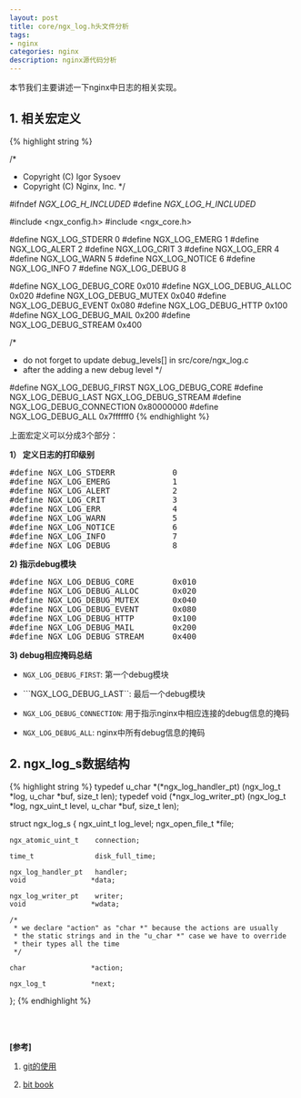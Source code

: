 ```yaml
---
layout: post
title: core/ngx_log.h头文件分析
tags:
- nginx
categories: nginx
description: nginx源代码分析
---
```



本节我们主要讲述一下nginx中日志的相关实现。


<!-- more -->


## 1. 相关宏定义
{% highlight string %}

/*
 * Copyright (C) Igor Sysoev
 * Copyright (C) Nginx, Inc.
 */


#ifndef _NGX_LOG_H_INCLUDED_
#define _NGX_LOG_H_INCLUDED_


#include <ngx_config.h>
#include <ngx_core.h>


#define NGX_LOG_STDERR            0
#define NGX_LOG_EMERG             1
#define NGX_LOG_ALERT             2
#define NGX_LOG_CRIT              3
#define NGX_LOG_ERR               4
#define NGX_LOG_WARN              5
#define NGX_LOG_NOTICE            6
#define NGX_LOG_INFO              7
#define NGX_LOG_DEBUG             8

#define NGX_LOG_DEBUG_CORE        0x010
#define NGX_LOG_DEBUG_ALLOC       0x020
#define NGX_LOG_DEBUG_MUTEX       0x040
#define NGX_LOG_DEBUG_EVENT       0x080
#define NGX_LOG_DEBUG_HTTP        0x100
#define NGX_LOG_DEBUG_MAIL        0x200
#define NGX_LOG_DEBUG_STREAM      0x400

/*
 * do not forget to update debug_levels[] in src/core/ngx_log.c
 * after the adding a new debug level
 */

#define NGX_LOG_DEBUG_FIRST       NGX_LOG_DEBUG_CORE
#define NGX_LOG_DEBUG_LAST        NGX_LOG_DEBUG_STREAM
#define NGX_LOG_DEBUG_CONNECTION  0x80000000
#define NGX_LOG_DEBUG_ALL         0x7ffffff0
{% endhighlight %}

上面宏定义可以分成3个部分：

**1） 定义日志的打印级别**
<pre>
#define NGX_LOG_STDERR            0
#define NGX_LOG_EMERG             1
#define NGX_LOG_ALERT             2
#define NGX_LOG_CRIT              3
#define NGX_LOG_ERR               4
#define NGX_LOG_WARN              5
#define NGX_LOG_NOTICE            6
#define NGX_LOG_INFO              7
#define NGX_LOG_DEBUG             8
</pre>

**2) 指示debug模块**
<pre>
#define NGX_LOG_DEBUG_CORE        0x010
#define NGX_LOG_DEBUG_ALLOC       0x020
#define NGX_LOG_DEBUG_MUTEX       0x040
#define NGX_LOG_DEBUG_EVENT       0x080
#define NGX_LOG_DEBUG_HTTP        0x100
#define NGX_LOG_DEBUG_MAIL        0x200
#define NGX_LOG_DEBUG_STREAM      0x400
</pre>

**3) debug相应掩码总结**

* ```NGX_LOG_DEBUG_FIRST```: 第一个debug模块

* ```NGX_LOG_DEBUG_LAST``: 最后一个debug模块

* ```NGX_LOG_DEBUG_CONNECTION```: 用于指示nginx中相应连接的debug信息的掩码

* ```NGX_LOG_DEBUG_ALL```: nginx中所有debug信息的掩码

## 2. ngx_log_s数据结构
{% highlight string %}
typedef u_char *(*ngx_log_handler_pt) (ngx_log_t *log, u_char *buf, size_t len);
typedef void (*ngx_log_writer_pt) (ngx_log_t *log, ngx_uint_t level,
    u_char *buf, size_t len);


struct ngx_log_s {
    ngx_uint_t           log_level;
    ngx_open_file_t     *file;

    ngx_atomic_uint_t    connection;

    time_t               disk_full_time;

    ngx_log_handler_pt   handler;
    void                *data;

    ngx_log_writer_pt    writer;
    void                *wdata;

    /*
     * we declare "action" as "char *" because the actions are usually
     * the static strings and in the "u_char *" case we have to override
     * their types all the time
     */

    char                *action;

    ngx_log_t           *next;
};
{% endhighlight %}




<br />
<br />

**[参考]**

1. [git的使用](https://www.yiibai.com/git/git-quick-start.html)

2. [bit book](https://git-scm.com/book/zh/v2)
<br />
<br />
<br />

